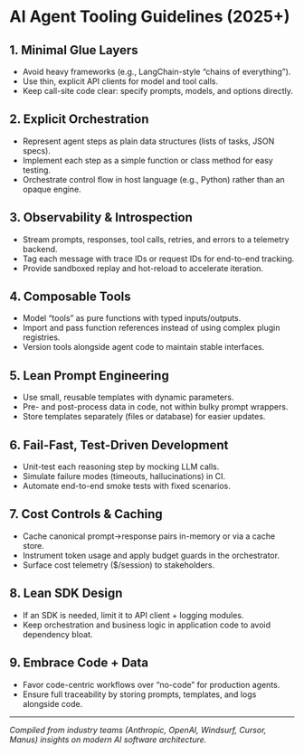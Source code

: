  # AI Agent Tooling Guidelines (2025+)

 ## 1. Minimal Glue Layers
 - Avoid heavy frameworks (e.g., LangChain-style “chains of everything”).
 - Use thin, explicit API clients for model and tool calls.
 - Keep call-site code clear: specify prompts, models, and options directly.

 ## 2. Explicit Orchestration
 - Represent agent steps as plain data structures (lists of tasks, JSON specs).
 - Implement each step as a simple function or class method for easy testing.
 - Orchestrate control flow in host language (e.g., Python) rather than an opaque engine.

 ## 3. Observability & Introspection
 - Stream prompts, responses, tool calls, retries, and errors to a telemetry backend.
 - Tag each message with trace IDs or request IDs for end-to-end tracking.
 - Provide sandboxed replay and hot-reload to accelerate iteration.

 ## 4. Composable Tools
 - Model “tools” as pure functions with typed inputs/outputs.
 - Import and pass function references instead of using complex plugin registries.
 - Version tools alongside agent code to maintain stable interfaces.

 ## 5. Lean Prompt Engineering
 - Use small, reusable templates with dynamic parameters.
 - Pre- and post-process data in code, not within bulky prompt wrappers.
 - Store templates separately (files or database) for easier updates.

 ## 6. Fail-Fast, Test-Driven Development
 - Unit-test each reasoning step by mocking LLM calls.
 - Simulate failure modes (timeouts, hallucinations) in CI.
 - Automate end-to-end smoke tests with fixed scenarios.

 ## 7. Cost Controls & Caching
 - Cache canonical prompt→response pairs in-memory or via a cache store.
 - Instrument token usage and apply budget guards in the orchestrator.
 - Surface cost telemetry ($/session) to stakeholders.

 ## 8. Lean SDK Design
 - If an SDK is needed, limit it to API client + logging modules.
 - Keep orchestration and business logic in application code to avoid dependency bloat.

 ## 9. Embrace Code + Data
 - Favor code-centric workflows over “no-code” for production agents.
 - Ensure full traceability by storing prompts, templates, and logs alongside code.

 ---

 *Compiled from industry teams (Anthropic, OpenAI, Windsurf, Cursor, Manus) insights on modern AI software architecture.*